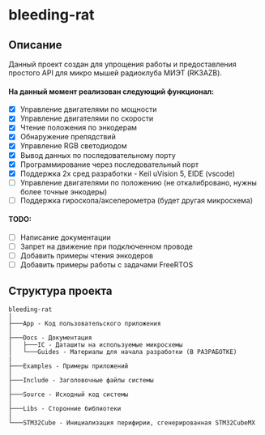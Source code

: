 # bleeding-rat

## Описание

Данный проект создан для упрощения работы и предоставления простого API для микро мышей радиоклуба МИЭТ (RK3AZB).

#### На данный момент реализован следующий функционал:
- [x] Управление двигателями по мощности
- [x] Управление двигателями по скорости
- [x] Чтение положения по энкодерам
- [x] Обнаружение препядствий
- [x] Управление RGB светодиодом
- [x] Вывод данных по последовательному порту
- [x] Программирование через последовательный порт
- [x] Поддержка 2х сред разработки - Keil uVision 5, EIDE (vscode)
- [ ] Управление двигателями по положению (не откалибровано, нужны более точные энкодеры)
- [ ] Поддержка гироскопа/акселерометра (будет другая микросхема)

#### TODO:
- [ ] Написание документации
- [ ] Запрет на движение при подключенном проводе
- [ ] Добавить примеры чтения энкодеров
- [ ] Добавить примеры работы с задачами FreeRTOS

## Структура проекта


```
bleeding-rat
│
├───App - Код пользовательского приложения
│
├───Docs - Документация
│   ├───IC - Даташиты на используемые микросхемы
│   └───Guides - Материалы для начала разработки (В РАЗРАБОТКЕ)
|
├───Examples - Примеры приложений
│
├───Include - Заголовочные файлы системы
│
├───Source - Исходный код системы
│
├───Libs - Сторонние библиотеки
│
└───STM32Cube - Инициализация перифирии, сгенерированная STM32CubeMX
```
